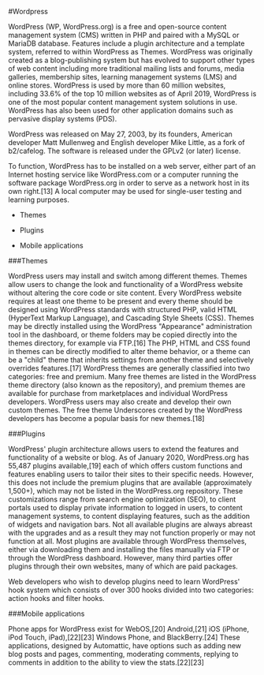 #Wordpress

WordPress (WP, WordPress.org) is a free and open-source content management system (CMS) written in PHP and paired with a MySQL or MariaDB database. Features include a plugin architecture and a template system, referred to within WordPress as Themes. WordPress was originally created as a blog-publishing system but has evolved to support other types of web content including more traditional mailing lists and forums, media galleries, membership sites, learning management systems (LMS) and online stores. WordPress is used by more than 60 million websites, including 33.6% of the top 10 million websites as of April 2019, WordPress is one of the most popular content management system solutions in use. WordPress has also been used for other application domains such as pervasive display systems (PDS).

WordPress was released on May 27, 2003, by its founders, American developer Matt Mullenweg and English developer Mike Little, as a fork of b2/cafelog. The software is released under the GPLv2 (or later) license.

To function, WordPress has to be installed on a web server, either part of an Internet hosting service like WordPress.com or a computer running the software package WordPress.org in order to serve as a network host in its own right.[13] A local computer may be used for single-user testing and learning purposes.

* Themes
* Plugins
* Mobile applications

###Themes
WordPress users may install and switch among different themes. Themes allow users to change the look and functionality of a WordPress website without altering the core code or site content. Every WordPress website requires at least one theme to be present and every theme should be designed using WordPress standards with structured PHP, valid HTML (HyperText Markup Language), and Cascading Style Sheets (CSS). Themes may be directly installed using the WordPress "Appearance" administration tool in the dashboard, or theme folders may be copied directly into the themes directory, for example via FTP.[16] The PHP, HTML and CSS found in themes can be directly modified to alter theme behavior, or a theme can be a "child" theme that inherits settings from another theme and selectively overrides features.[17] WordPress themes are generally classified into two categories: free and premium. Many free themes are listed in the WordPress theme directory (also known as the repository), and premium themes are available for purchase from marketplaces and individual WordPress developers. WordPress users may also create and develop their own custom themes. The free theme Underscores created by the WordPress developers has become a popular basis for new themes.[18]

###Plugins
WordPress' plugin architecture allows users to extend the features and functionality of a website or blog. As of January 2020, WordPress.org has 55,487 plugins available,[19] each of which offers custom functions and features enabling users to tailor their sites to their specific needs. However, this does not include the premium plugins that are available (approximately 1,500+), which may not be listed in the WordPress.org repository. These customizations range from search engine optimization (SEO), to client portals used to display private information to logged in users, to content management systems, to content displaying features, such as the addition of widgets and navigation bars. Not all available plugins are always abreast with the upgrades and as a result they may not function properly or may not function at all. Most plugins are available through WordPress themselves, either via downloading them and installing the files manually via FTP or through the WordPress dashboard. However, many third parties offer plugins through their own websites, many of which are paid packages.
Web developers who wish to develop plugins need to learn WordPress' hook system which consists of over 300 hooks divided into two categories: action hooks and filter hooks.

###Mobile applications
Phone apps for WordPress exist for WebOS,[20] Android,[21] iOS (iPhone, iPod Touch, iPad),[22][23] Windows Phone, and BlackBerry.[24] These applications, designed by Automattic, have options such as adding new blog posts and pages, commenting, moderating comments, replying to comments in addition to the ability to view the stats.[22][23]